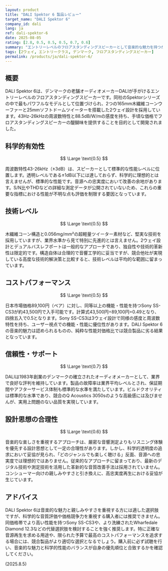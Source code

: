 ```yaml
---
layout: product
title: "DALI Spektor 6 製品レビュー"
target_name: "DALI Spektor 6"
company_id: dali
lang: ja
ref: dali-spektor-6
date: 2025-08-05
rating: [2.8, 0.5, 0.5, 0.5, 0.7, 0.6]
summary: "エントリーレベルのフロアスタンディングスピーカーとして音楽的な魅力を持つが、科学的透明度と価格競争力に課題があります"
tags: [2ウェイ, エントリークラス, デンマーク, フロアスタンディングスピーカー]
permalink: /products/ja/dali-spektor-6/
---
```

## 概要

DALI Spektor 6は、デンマークの老舗オーディオメーカーDALIが手がけるエントリーレベルのフロアスタンディングスピーカーです。同社のSpektorシリーズの中で最もパワフルなモデルとして位置づけられ、2つの165mm木繊維コーンウーファーと25mmソフトドームツイーターを搭載した2ウェイ設計を採用しています。43Hz-26kHzの周波数特性と88.5dB/W/mの感度を持ち、手頃な価格でフロアスタンディングスピーカーの醍醐味を提供することを目的として開発されました。

## 科学的有効性

$$ \Large \text{0.5} $$

周波数特性43-26kHz（±3dB）は、スピーカーとして標準的な性能レベルに位置します。透明レベルである±1dB以下には達しておらず、科学的に理想的とは言えませんが、標準的な性能です。音源への忠実度において改善の余地があります。S/N比やTHDなどの詳細な測定データが公開されていないため、これらの重要な指標における性能が不明な点も評価を制限する要因となっています。

## 技術レベル

$$ \Large \text{0.5} $$

木繊維コーン構造と0.056mg/mm²の超軽量ツイーター素材など、堅実な技術を採用していますが、業界水準から見て特別に先進的とは言えません。2ウェイ設計とデュアルバスレフポートは一般的なアプローチであり、独自性や技術的革新性は限定的です。構造自体は合理的で音響工学的に妥当ですが、競合他社が実現している高度な技術的解決策と比較すると、技術レベルは平均的な範囲に留まっています。

## コストパフォーマンス

$$ \Large \text{0.5} $$

日本市場価格89,100円（ペア）に対し、同等以上の機能・性能を持つSony SS-CS3が約43,500円で入手可能です。計算式43,500円÷89,100円=0.49となり、四捨五入で0.5となります。Sony SS-CS3は3ウェイ設計で同様の感度と周波数特性を持ち、ユーザー視点での機能・性能に優位性があります。DALI Spektor 6の音楽的魅力は認められるものの、純粋な性能対価格比では競合製品に劣る結果となっています。

## 信頼性・サポート

$$ \Large \text{0.7} $$

DALIは1983年創業のデンマークの確立されたオーディオメーカーとして、業界で良好な評判を維持しています。製品の故障率は業界平均レベルとされ、保証期間やアフターサービス体制も標準的な水準を満たしています。ビルドクオリティは標準的な水準であり、競合のQ Acoustics 3050sのような高級感には及びませんが、実用上問題のない品質を実現しています。

## 設計思想の合理性

$$ \Large \text{0.6} $$

音楽的な楽しさを重視するアプローチは、厳密な音響測定よりもリスニング体験を優先する設計思想として一定の合理性があります。しかし、科学的透明度の追求において妥協が見られ、「どのジャンルでも楽しく聴ける」反面、音源への忠実度では理想的ではありません。従来的なアプローチに留まっており、最新のデジタル技術や測定技術を活用した革新的な音質改善手法は採用されていません。コンシューマー向けの親しみやすさと引き換えに、高忠実度再生における妥協が生じています。

## アドバイス

DALI Spektor 6は音楽的な魅力と親しみやすさを重視する方には適した選択肢ですが、科学的な音質評価や価格競争力を重視する購入者には推奨できません。同価格帯でより高い性能を持つSony SS-CS3や、より洗練されたWharfedale Diamond 12.3などの代替選択肢を検討することを強く推奨します。特に正確な音源再生を求める用途や、限られた予算で最高のコストパフォーマンスを追求する場合には、競合製品がより適切な選択となるでしょう。購入前に必ず試聴を行い、音楽的な魅力と科学的性能のバランスが自身の優先順位と合致するかを確認してください。

(2025.8.5)
